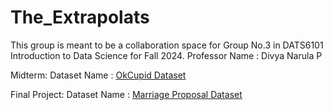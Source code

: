 # The_Extrapolats
This group is meant to be a collaboration space for Group No.3 in DATS6101 Introduction to Data Science for Fall 2024.
Professor Name : Divya Narula P

Midterm:
Dataset Name : [OkCupid Dataset](https://www.kaggle.com/datasets/andrewmvd/okcupid-profiles/data)

Final Project:
Dataset Name : [Marriage Proposal Dataset](https://www.kaggle.com/datasets/anyasorc/marriage-proposal?resource=download)
